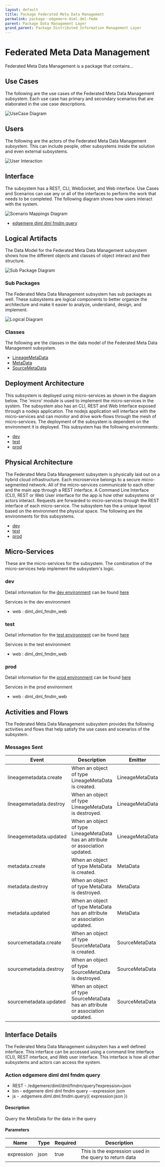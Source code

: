 ```yaml
---
layout: default
title: Package Federated Meta Data Management
permalink: package--edgemere-diml-dml-fmdm
parent: Package Data Management Layer
grand_parent: Package Distributed Information Management Layer
---
```


# Federated Meta Data Management

Federated Meta Data Management is a package that contains...



## Use Cases

The following are the use cases of the Federated Meta Data Management subsystem. Each use case has primary and secondary scenarios
that are elaborated in the use case descriptions.



![UseCase Diagram](./usecases.png)

## Users

The following are the actors of the Federated Meta Data Management subsystem. This can include people, other subsystems
inside the solution and even external subsystems.



![User Interaction](./userinteraction.png)

## Interface

The subsystem has a REST, CLI, WebSocket, and Web interface. Use Cases and Scenarios can use any or all
of the interfaces to perform the work that needs to be completed. The following  diagram shows how
users interact with the system.

![Scenario Mappings Diagram](./scenariomapping.png)

* [ edgemere diml dml fmdm query](#action--edgemere-diml-dml-fmdm-query)


## Logical Artifacts

The Data Model for the  Federated Meta Data Management subsystem shows how the different objects and classes of object interact
and their structure.

![Sub Package Diagram](./subpackage.png)

### Sub Packages

The Federated Meta Data Management subsystem has sub packages as well. These subsystems are logical components to better
organize the architecture and make it easier to analyze, understand, design, and implement.



![Logical Diagram](./logical.png)

### Classes

The following are the classes in the data model of the Federated Meta Data Management subsystem.

* [LineageMetaData](class-LineageMetaData)
* [MetaData](class-MetaData)
* [SourceMetaData](class-SourceMetaData)



## Deployment Architecture

This subsystem is deployed using micro-services as shown in the diagram below. The 'micro' module is
used to implement the micro-services in the system. The subsystem also has an CLI, REST and Web Interface
exposed through a nodejs application. The nodejs application will interface with the micro-services and
can monitor and drive work-flows through the mesh of micro-services. The deployment of the subsystem is
dependent on the environment it is deployed. This subsystem has the following environments:
* [dev](environment--edgemere-diml-dml-fmdm-dev)
* [test](environment--edgemere-diml-dml-fmdm-test)
* [prod](environment--edgemere-diml-dml-fmdm-prod)



## Physical Architecture

The Federated Meta Data Management subsystem is physically laid out on a hybrid cloud infrastructure. Each microservice belongs
to a secure micro-segmented network. All of the micro-services communicate to each other and the main app through a
REST interface. A Command Line Interface (CLI), REST or Web User interface for the app is how other subsystems or actors
interact. Requests are forwarded to micro-services through the REST interface of each micro-service. The subsystem has
the a unique layout based on the environment the physical space. The following are the environments for this
subsystems.
* [dev](environment--edgemere-diml-dml-fmdm-dev)
* [test](environment--edgemere-diml-dml-fmdm-test)
* [prod](environment--edgemere-diml-dml-fmdm-prod)


## Micro-Services

These are the micro-services for the subsystem. The combination of the micro-services help implement
the subsystem's logic.


### dev

Detail information for the [dev environment](environment--edgemere-diml-dml-fmdm-dev)
can be found [here](environment--edgemere-diml-dml-fmdm-dev)

Services in the dev environment

* web : diml_dml_fmdm_web


### test

Detail information for the [test environment](environment--edgemere-diml-dml-fmdm-test)
can be found [here](environment--edgemere-diml-dml-fmdm-test)

Services in the test environment

* web : diml_dml_fmdm_web


### prod

Detail information for the [prod environment](environment--edgemere-diml-dml-fmdm-prod)
can be found [here](environment--edgemere-diml-dml-fmdm-prod)

Services in the prod environment

* web : diml_dml_fmdm_web


## Activities and Flows
The Federated Meta Data Management subsystem provides the following activities and flows that help satisfy the use
cases and scenarios of the subsystem.




### Messages Sent

| Event | Description | Emitter |
|-------|-------------|---------|
| lineagemetadata.create |  When an object of type LineageMetaData is created. | LineageMetaData
| lineagemetadata.destroy |  When an object of type LineageMetaData is destroyed. | LineageMetaData
| lineagemetadata.updated |  When an object of type LineageMetaData has an attribute or association updated. | LineageMetaData
| metadata.create |  When an object of type MetaData is created. | MetaData
| metadata.destroy |  When an object of type MetaData is destroyed. | MetaData
| metadata.updated |  When an object of type MetaData has an attribute or association updated. | MetaData
| sourcemetadata.create |  When an object of type SourceMetaData is created. | SourceMetaData
| sourcemetadata.destroy |  When an object of type SourceMetaData is destroyed. | SourceMetaData
| sourcemetadata.updated |  When an object of type SourceMetaData has an attribute or association updated. | SourceMetaData



## Interface Details
The Federated Meta Data Management subsystem has a well defined interface. This interface can be accessed using a
command line interface (CLI), REST interface, and Web user interface. This interface is how all other
subsystems and actors can access the system.

### Action  edgemere diml dml fmdm query



* REST - /edgemere/diml/dml/fmdm/query?expression=json
* bin -  edgemere diml dml fmdm query --expression json
* js - .edgemere.diml.dml.fmdm.query({ expression:json })

#### Description
Query the MetaData for the data in the query

#### Parameters

| Name | Type | Required | Description |
|---|---|---|---|
| expression | json |true | This is the expression used in the query to return data |




